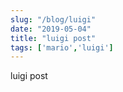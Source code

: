 ```yaml
---
slug: "/blog/luigi"
date: "2019-05-04"
title: "luigi post"
tags: ['mario','luigi']
---
```


luigi post
